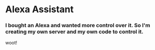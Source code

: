 # Alexa Assistant
### I bought an Alexa and wanted more control over it. So I'm creating my own server and my own code to control it.

woot! 
